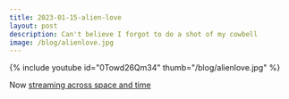 ```yaml
---
title: 2023-01-15-alien-love
layout: post
description: Can't believe I forgot to do a shot of my cowbell
image: /blog/alienlove.jpg
---
```


{% include youtube id="0Towd26Qm34" thumb="/blog/alienlove.jpg" %}

Now [streaming across space and time](https://olifro.st/stream)

